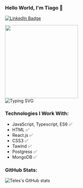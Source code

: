 ### Hello World, I'm Tiago 👋

[![LinkedIn Badge](https://img.shields.io/badge/-tiagodev-blue?logo=Linkedin&logoColor=white&link=https://www.linkedin.com/in/tiago-santini-da-silva-b545752a6/)](https://www.linkedin.com/in/tiago-santini-da-silva-b545752a6/)


<img src="https://openclipart.org/download/216306/jotateles.svg" width="240">
<br>
<img src="https://readme-typing-svg.demolab.com?font=Roboto&pause=1000&color=1F2328&vCenter=true&random=false&width=460&height=32&lines=%F0%9F%A7%91%E2%80%8D%F0%9F%8E%A8+Creative+Software+Engineer;%F0%9F%91%A8%E2%80%8D%F0%9F%92%BB+Developer;%F0%9F%9B%A0%EF%B8%8F+JavaScript%2C+TypeScript%2C+React%2C+and+more..." alt="Typing SVG" />

### Technologies I Work With:
* JavaScript, Typescript, ES6 ✅
* HTML ✅
* React.js ✅
* CSS3 ✅
* Tawind ✅
* Postgress ✅
* MongoDB ✅

### GitHub Stats:

![Teles's GitHub stats](https://github-readme-stats.vercel.app/api?username=TiagoSan23&show_icons=true)
